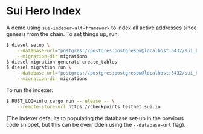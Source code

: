 # Sui Hero Index

A demo using `sui-indexer-alt-framework` to index all active addresses since
genesis from the chain. To set things up, run:

```sh
$ diesel setup \
    --database-url="postgres://postgres:postgrespw@localhost:5432/sui_hero" \
    --migration-dir migrations
$ diesel migration generate create_tables
$ diesel migration run \
    --database-url="postgres://postgres:postgrespw@localhost:5432/sui_hero" \
    --migration-dir migrations
```

To run the indexer:

```sh
$ RUST_LOG=info cargo run --release -- \
    --remote-store-url https://checkpoints.testnet.sui.io
```

(The indexer defaults to populating the database set-up in the previous code
snippet, but this can be overridden using the `--database-url` flag).